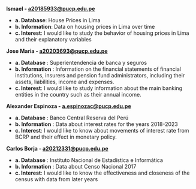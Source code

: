 **Ismael - a20185933@pucp.edu.pe**
* **a. Database**: House Prices in Lima
* **b. Information**: Data on housing prices in Lima over time
* **c. Interest**: I would like to study the behavior of housing prices in Lima and their explanatory variables

**Jose Maria - a20203693@pucp.edu.pe**
* **a. Database** : Superientendencia de banca y seguros
* **b. Information** : Information on the financial statements of financial institutions, insurers and pension fund administrators, including their assets, liabilities, income and expenses.
* **c. Interest**: I would like to study information about the main banking entities in the country such as their annual income.

**Alexander Espinoza - a.espinozac@pucp.edu.pe**
* **a. Database** : Banco Central Reserva del Perú
* **b. Information** : Data about interest rates for the years 2018-2023
* **c. Interest**: I would like to know about movements of interest rate from BCRP and their effect in monetary policy.

**Carlos Borja - a20212331@pucp.edu.pe**
* **a. Database** : Instituto Nacional de Estadística e Informática
* **b. Information** : Data about Censo Nacional 2017
* **c. Interest**: I would like to know the effectiveness and closeness of the census with data from later years
